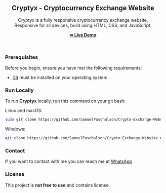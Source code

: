 <div align="center">

  <h2 align="center">Cryptyx - Cryptocurrency Exchange Website</h2>

  Cryptyx is a fully responsive cryptocurrency exchange website, <br />Responsive for all devices, build using HTML, CSS, and JavaScript.

  <a href="https://cryptyx-exchange.netlify.app/"><strong>➥ Live Demo</strong></a>

</div>

<br />


### Prerequisites

Before you begin, ensure you have met the following requirements:

* [Git](https://git-scm.com/downloads "Download Git") must be installed on your operating system.

### Run Locally

To run **Cryptyx** locally, run this command on your git bash:

Linux and macOS:

```bash
sudo git clone https://github.com/SamuelPaschalson/Crypto-Exchange-Website.git
```

Windows:

```bash
git clone https://github.com/SamuelPaschalson/Crypto-Exchange-Website.git
```

### Contact

If you want to contact with me you can reach me at [WhatsApp](https://wa.me/2348182540860?text=Hi%20am%20)

### License

This project is **not free to use** and contains license.
